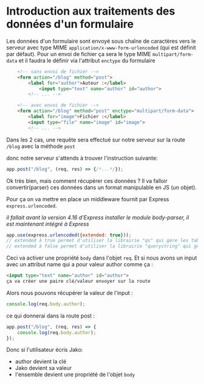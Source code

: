 # Introduction aux traitements des données d'un formulaire

Les données d'un formulaire sont envoyé sous chaîne de caractères vers le serveur avec type MIME `application/x-www-form-urlencoded` (qui est définit par défaut).
Pour un envoi de fichier ça sera le type MIME `multipart/form-data` et il faudra le définir via l'attribut `enctype` du formulaire

```html
    <!-- sans envoi de fichier -->
    <form action="/blog" method="post">
        <label for="author">Auteur :</label>
            <input type="text" name="author" id="author">
        <!-- ... -->

    <!-- avec envoi de fichier -->
    <form action="/blog" method="post" enctype="multipart/form-data">
        <label for="image">Fichier :</label>
        <input type="file" name="image" id="image">
        <!-- ... -->
```

Dans les 2 cas, une requête sera effectué sur notre serveur sur la route `/blog` avec la méthode `post`

donc notre serveur s'attends à trouver l'instruction suivante:

```js
app.post("/blog", (req, res) => {/*...*/});
```

Ok très bien, mais comment récupérer ces données ?
Il va falloir convertir(parser) ces données dans un format manipulable en JS (un objet).

Pour ça on va mettre en place un middleware fournit par Express `express.urlencoded`.

*il fallait avant la version 4.16 d'Express installer le module body-parser, il est maintenant intégré à Express*

```js
app.use(express.urlencoded({extended: true}));
// extended à true permet d'utiliser la librairie "qs" qui gère les tableaux et les objets, plus complet, plus lourd
// extended à false permet d'utiliser la librairie "querystring" qui gère les chaînes de caractères et les tableaux, plus léger, moins complet
```

Ceci va activer une propriété `body` dans l'objet `req`.
Et si nous avons un input avec un attribut name qui a pour valeur author comme ça :
```html
<input type="text" name="author" id="author"> 
ça va créer une paire clé/valeur envoyer sur la route
```
Alors nous pouvons récupérer la valeur de l'input :
```js
console.log(req.body.author); 
```

ce qui donnerai dans la route post :
```js
app.post("/blog", (req, res) => {
    console.log(req.body.author);    
});
```

Donc si l'utilisateur écris Jako:
- author devient la clé
- Jako devient sa valeur
- l'ensemble devient une propriété de l'objet `body`
